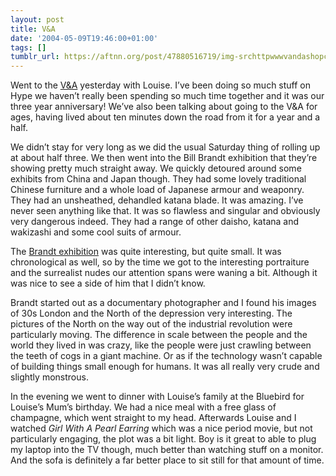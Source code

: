 ```yaml
---
layout: post
title: V&A
date: '2004-05-09T19:46:00+01:00'
tags: []
tumblr_url: https://aftnn.org/post/47880516719/img-srchttpwwwvandashopcomimagest06mainlogogif-width86-h
---
```

<p>Went to the <a href="http://www.vam.ac.uk/">V&amp;A</a> yesterday with Louise. I&rsquo;ve been doing so much stuff on Hype we haven&rsquo;t really been spending so much time together and it was our three year anniversary! We&rsquo;ve also been talking about going to the V&amp;A for ages, having lived about ten minutes down the road from it for a year and a half.</p>

<p>We didn&rsquo;t stay for very long as we did the usual Saturday thing of rolling up at about half three. We then went into the Bill Brandt exhibition that they&rsquo;re showing pretty much straight away. We quickly detoured around some exhibits from China and Japan though. They had some lovely traditional Chinese furniture and a whole load of Japanese armour and weaponry. They had an unsheathed, dehandled katana blade. It was amazing. I&rsquo;ve never seen anything like that. It was so flawless and singular and obviously very dangerous indeed. They had a range of other daisho, katana and wakizashi and some cool suits of armour.</p>

<p>The <a href="http://www.vam.ac.uk/vastatic/microsites/1232_brandt/index.htm">Brandt exhibition</a> was quite interesting, but quite small. It was chronological as well, so by the time we got to the interesting portraiture and the surrealist nudes our attention spans were waning a bit. Although it was nice to see a side of him that I didn&rsquo;t know.</p>

<p>Brandt started out as a documentary photographer and I found his images of 30s London and the North of the depression very interesting. The pictures of the North on the way out of the industrial revolution were particularly moving. The difference in scale between the people and the world they lived in was crazy, like the people were just crawling between the teeth of cogs in a giant machine. Or as if the technology wasn&rsquo;t capable of building things small enough for humans. It was all really very crude and slightly monstrous.</p>

<p>In the evening we went to dinner with Louise&rsquo;s family at the Bluebird for Louise&rsquo;s Mum&rsquo;s birthday. We had a nice meal with a free glass of champagne, which went straight to my head. Afterwards Louise and I watched <em>Girl With A Pearl Earring</em> which was a nice period movie, but not particularly engaging, the plot was a bit light. Boy is it great to able to plug my laptop into the TV though, much better than watching stuff on a monitor. And the sofa is definitely a far better place to sit still for that amount of time.</p>
